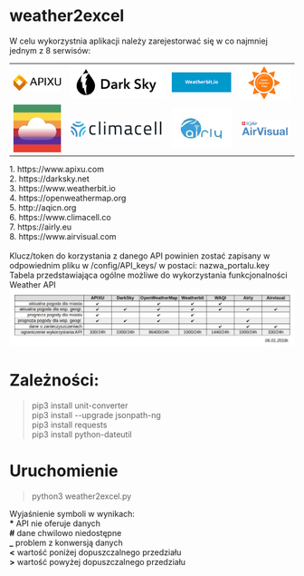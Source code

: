 # weather2excel
W celu wykorzystnia aplikacji należy zarejestorwać się w co najmniej jednym z 8 serwisów:
<table>
 <tr>
  <td><a href='https://www.apixu.com' target='_blank'><img src='logo/apixu.png'></a></td>
  <td><a href='https://darksky.net' target='_blank'><img src='logo/darksky.png'></a></td>
  <td><a href='https://www.weatherbit.io' target='_blank'><img src='logo/weatherbit.png'></a></td>
  <td><a href='https://openweathermap.org' target='_blank'><img src='logo/openweathermap.png'></a></td>
 </tr>
 <tr>
  <td><a href='http://aqicn.org' target='_blank'><img src='logo/waqi.jpeg'></a></td>
  <td><a href='https://www.climacell.co' target='_blank'><img src='logo/climacell.png'></a></td>
  <td><a href='https://airly.eu' target='_blank'><img src='logo/airly.jpg'></a></td>
  <td><a href='https://www.airvisual.com' target='_blank'><img src='logo/airvisual.png'></a></td>
 </tr>
 </table>
 1. https://www.apixu.com <br>
 2. https://darksky.net <br>
 3. https://www.weatherbit.io <br>
 4. https://openweathermap.org <br>
 5. http://aqicn.org <br>
 6. https://www.climacell.co <br>
 7. https://airly.eu <br>
 8. https://www.airvisual.com<br>
<br>
Klucz/token do korzystania z danego API powinien zostać zapisany w odpowiednim pliku w /config/API_keys/ w postaci: nazwa_portalu.key
<br>Tabela przedstawiająca ogólne możliwe do wykorzystania funkcjonalności Weather API<br>
<img src='logo/tabela_api.png'>

# Zależności:
> pip3 install unit-converter\
> pip3 install --upgrade jsonpath-ng\
> pip3 install requests\
> pip3 install python-dateutil

# Uruchomienie
> python3 weather2excel.py

Wyjaśnienie symboli w wynikach:\
<span> <b>*</b>  API nie oferuje danych</span>\
<span> <b>#</b>  dane chwilowo niedostępne</span>\
<span> <b>_</b>  problem z konwersją danych</span>\
<span> <b><</b>  wartość poniżej dopuszczalnego przedziału</span>\
<span> <b>></b>  wartość powyżej dopuszczalnego przedziału</span>
